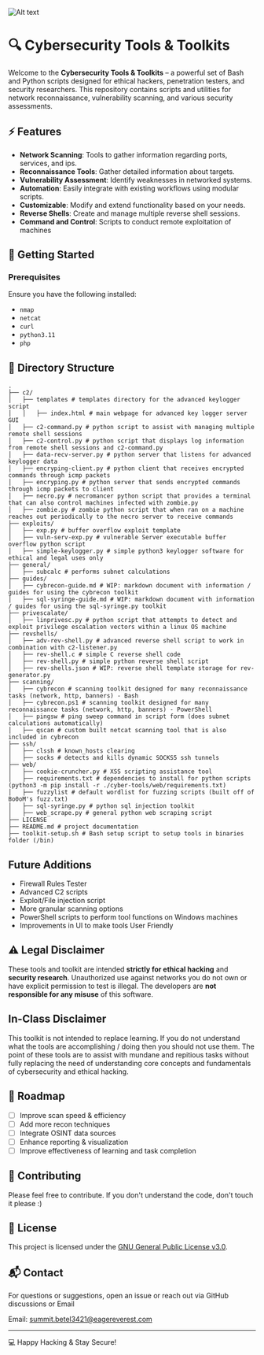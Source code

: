 ![Alt text]([Security-Tools/Sec_Tools_logo.png](https://github.com/CyberPanther232/Security-Tools/blob/main/Sec_Tools_logo.png))

# 🔍 Cybersecurity Tools & Toolkits

Welcome to the **Cybersecurity Tools & Toolkits** – a powerful set of Bash and Python scripts designed for ethical hackers, penetration testers, and security researchers. This repository contains scripts and utilities for network reconnaissance, vulnerability scanning, and various security assessments.

## ⚡ Features
- **Network Scanning**: Tools to gather information regarding ports, services, and ips.
- **Reconnaissance Tools**: Gather detailed information about targets.
- **Vulnerability Assessment**: Identify weaknesses in networked systems.
- **Automation**: Easily integrate with existing workflows using modular scripts.
- **Customizable**: Modify and extend functionality based on your needs.
- **Reverse Shells**: Create and manage multiple reverse shell sessions.
- **Command and Control**: Scripts to conduct remote exploitation of machines

## 🚀 Getting Started
### Prerequisites
Ensure you have the following installed:
- `nmap`
- `netcat`
- `curl`
- `python3.11`
- `php`

## 📁 Directory Structure
```
.
├── c2/
│   ├── templates # templates directory for the advanced keylogger script
│   │   ├── index.html # main webpage for advanced key logger server GUI
│   ├── c2-command.py # python script to assist with managing multiple remote shell sessions
│   ├── c2-control.py # python script that displays log information from remote shell sessions and c2-command.py
│   ├── data-recv-server.py # python server that listens for advanced keylogger data
│   ├── encryping-client.py # python client that receives encrypted commands through icmp packets
│   ├── encryping.py # python server that sends encrypted commands through icmp packets to client
│   ├── necro.py # necromancer python script that provides a terminal that can also control machines infected with zombie.py
│   ├── zombie.py # zombie python script that when ran on a machine reaches out periodically to the necro server to receive commands
├── exploits/
│   ├── exp.py # buffer overflow exploit template
│   ├── vuln-serv-exp.py # vulnerable Server executable buffer overflow python script
│   ├── simple-keylogger.py # simple python3 keylogger software for ethical and legal uses only
├── general/ 
│   ├── subcalc # performs subnet calculations
├── guides/
│   ├── cybrecon-guide.md # WIP: markdown document with information / guides for using the cybrecon toolkit
│   ├── sql-syringe-guide.md # WIP: markdown document with information / guides for using the sql-syringe.py toolkit
├── privescalate/
│   ├── linprivesc.py # python script that attempts to detect and exploit privilege escalation vectors within a linux OS machine
├── revshells/
│   ├── adv-rev-shell.py # advanced reverse shell script to work in combination with c2-listener.py
│   ├── rev-shell.c # simple C reverse shell code
│   ├── rev-shell.py # simple python reverse shell script
│   ├── rev-shells.json # WIP: reverse shell template storage for rev-generator.py
├── scanning/
│   ├── cybrecon # scanning toolkit designed for many reconnaissance tasks (network, http, banners) - Bash
│   ├── cybrecon.ps1 # scanning toolkit designed for many reconnaissance tasks (network, http, banners) - PowerShell
│   ├── pingsw # ping sweep command in script form (does subnet calculations automatically)
│   ├── qscan # custom built netcat scanning tool that is also included in cybrecon
├── ssh/ 
│   ├── clssh # known_hosts clearing
│   ├── socks # detects and kills dynamic SOCKS5 ssh tunnels
├── web/ 
│   ├── cookie-cruncher.py # XSS scripting assistance tool
│   ├── requirements.txt # dependencies to install for python scripts (python3 -m pip install -r ./cyber-tools/web/requirements.txt)
│   ├── fuzzylist # default wordlist for fuzzing scripts (built off of Bo0oM's fuzz.txt)
│   ├── sql-syringe.py # python sql injection toolkit
│   ├── web_scrape.py # general python web scraping script
├── LICENSE
├── README.md # project documentation
├── toolkit-setup.sh # Bash setup script to setup tools in binaries folder (/bin)
```

## Future Additions
- Firewall Rules Tester
- Advanced C2 scripts
- Exploit/File injection script
- More granular scanning options
- PowerShell scripts to perform tool functions on Windows machines
- Improvements in UI to make tools User Friendly

## ⚠️ Legal Disclaimer
These tools and toolkit are intended **strictly for ethical hacking** and **security research**. Unauthorized use against networks you do not own or have explicit permission to test is illegal. The developers are **not responsible for any misuse** of this software.

## In-Class Disclaimer
This toolkit is not intended to replace learning. If you do not understand what the tools are accomplishing / doing then you should not use them.
The point of these tools are to assist with mundane and repitious tasks without fully replacing the need of understanding core concepts and fundamentals of cybersecurity and ethical hacking.

## 🎯 Roadmap
- [ ] Improve scan speed & efficiency
- [ ] Add more recon techniques
- [ ] Integrate OSINT data sources
- [ ] Enhance reporting & visualization
- [ ] Improve effectiveness of learning and task completion

## 🤝 Contributing
Please feel free to contribute. If you don't understand the code, don't touch it please :)

## 📜 License
This project is licensed under the [GNU General Public License v3.0](LICENSE).

## 📬 Contact
For questions or suggestions, open an issue or reach out via GitHub discussions or Email

Email: summit.betel3421@eagereverest.com

---
💻 Happy Hacking & Stay Secure!

